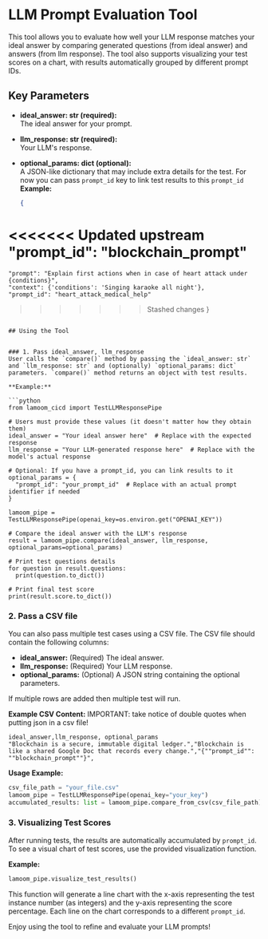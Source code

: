 # LLM Prompt Evaluation Tool

This tool allows you to evaluate how well your LLM response matches your ideal answer by comparing generated questions (from ideal answer) and answers (from llm response). The tool also supports visualizing your test scores on a chart, with results automatically grouped by different prompt IDs.

## Key Parameters

- **ideal_answer: str (required):**  
  The ideal answer for your prompt.

- **llm_response: str (required):**  
  Your LLM's response.

- **optional_params: dict (optional):**  
  A JSON-like dictionary that may include extra details for the test. For now you can pass `prompt_id` key to link test results to this `prompt_id` 
  **Example:**  
  ```json
  {
<<<<<<< Updated upstream
    "prompt_id": "blockchain_prompt"
=======
    "prompt": "Explain first actions when in case of heart attack under {conditions}",
    "context": {'conditions': 'Singing karaoke all night'},
    "prompt_id": "heart_attack_medical_help"
>>>>>>> Stashed changes
  }
  ```

## Using the Tool


### 1. Pass ideal_answer, llm_response
User calls the `compare()` method by passing the `ideal_answer: str` and `llm_response: str` and (optionally) `optional_params: dict` parameters. `compare()` method returns an object with test results.

**Example:**

```python
from lamoom_cicd import TestLLMResponsePipe

# Users must provide these values (it doesn't matter how they obtain them)
ideal_answer = "Your ideal answer here"  # Replace with the expected response
llm_response = "Your LLM-generated response here"  # Replace with the model's actual response

# Optional: If you have a prompt_id, you can link results to it
optional_params = {
    "prompt_id": "your_prompt_id"  # Replace with an actual prompt identifier if needed
}

lamoom_pipe = TestLLMResponsePipe(openai_key=os.environ.get("OPENAI_KEY"))

# Compare the ideal answer with the LLM's response
result = lamoom_pipe.compare(ideal_answer, llm_response, optional_params=optional_params)

# Print test questions details
for question in result.questions:
    print(question.to_dict())

# Print final test score
print(result.score.to_dict())
```

### 2. Pass a CSV file
You can also pass multiple test cases using a CSV file. The CSV file should contain the following columns:

- **ideal_answer:** (Required) The ideal answer.
- **llm_response:** (Required) Your LLM response.
- **optional_params:** (Optional) A JSON string containing the optional parameters.  

If multiple rows are added then multiple test will run.

**Example CSV Content:**
IMPORTANT: take notice of double quotes when putting json in a csv file!

```csv
ideal_answer,llm_response, optional_params
"Blockchain is a secure, immutable digital ledger.","Blockchain is like a shared Google Doc that records every change.","{""prompt_id"": ""blockchain_prompt""}", 
```

**Usage Example:**

```python
csv_file_path = "your_file.csv"
lamoom_pipe = TestLLMResponsePipe(openai_key="your_key")
accumulated_results: list = lamoom_pipe.compare_from_csv(csv_file_path)
```

### 3. Visualizing Test Scores

After running tests, the results are automatically accumulated by `prompt_id`. To see a visual chart of test scores, use the provided visualization function.

**Example:**

```python
lamoom_pipe.visualize_test_results()
```

This function will generate a line chart with the x-axis representing the test instance number (as integers) and the y-axis representing the score percentage. Each line on the chart corresponds to a different `prompt_id`.

Enjoy using the tool to refine and evaluate your LLM prompts!